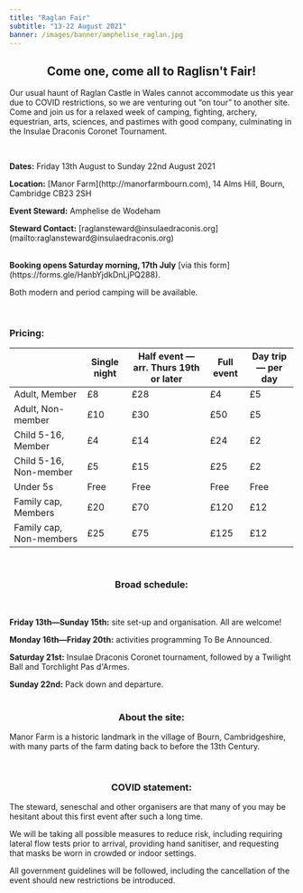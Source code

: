 ```yaml
---
title: "Raglan Fair"
subtitle: "13-22 August 2021"
banner: /images/banner/amphelise_raglan.jpg
---
```

<h2 style="text-align:center;">
Come one, come all to Raglisn't Fair!</h2> 

<p>Our usual haunt of Raglan Castle in Wales cannot accommodate us this year due to COVID restrictions, so we are venturing out “on tour” to another site. Come and join us for a relaxed week of camping, fighting, archery, equestrian, arts, sciences, and pastimes with good company, culminating in the Insulae Draconis Coronet Tournament.</p>
<br>
<p><b>Dates:</b> Friday 13th August to Sunday 22nd August 2021<br>
<p><b>Location:</b> [Manor Farm](http://manorfarmbourn.com), 14 Alms Hill, Bourn, Cambridge CB23 2SH<br>
<p><b>Event Steward:</b> Amphelise de Wodeham<br>
<p><b>Steward Contact:</b> [raglansteward@insulaedraconis.org](mailto:raglansteward@insulaedraconis.org)
<br>
<br>
<p><b>Booking opens Saturday morning, 17th July</b> [via this form](https://forms.gle/HanbYjdkDnLjPQ288).</p>
<p>Both modern and period camping will be available.</p>
<br>
<h3 style="text-align:left;">Pricing:</h3>

|        | Single night | Half event — arr. Thurs 19th or later | Full event | Day trip — per day |
| ------ | ------ | ------ | ------ | ------ |
| Adult, Member | £8 | £28 | £4 | £5 |
| Adult, Non-member | £10 | £30 | £50 | £5 |
| Child 5-16, Member | £4 | £14 | £24 | £2 |
| Child 5-16, Non-member | £5 | £15 | £25 | £2 |
| Under 5s | Free | Free | Free | Free |
| Family cap, Members | £20 | £70 | £120 | £12 |
| Family cap, Non-members | £25 | £75 | £125 | £12 |
<br>
<h3 style="text-align:center;">
Broad schedule:</h3>
<br>
<p><b>Friday 13th—Sunday 15th:</b> site set-up and organisation. All are welcome!<br>
<p><b>Monday 16th—Friday 20th:</b> activities programming To Be Announced.<br>
<p><b>Saturday 21st:</b> Insulae Draconis Coronet tournament, followed by a Twilight Ball and Torchlight Pas d'Armes.<br>
<p><b>Sunday 22nd:</b> Pack down and departure.
<br>
<br>
<h3 style="text-align:center;">
About the site:</h3>
<p>Manor Farm is a historic landmark in the village of Bourn, Cambridgeshire, with many parts of the farm dating back to before the 13th Century.</p>
<br>
<h3 style="text-align:center;">
COVID statement:</h3>
<p>The steward, seneschal and other organisers are that many of you may be hesitant about this first event after such a long time.</p>
<p>We will be taking all possible measures to reduce risk, including requiring lateral flow tests prior to arrival, providing hand sanitiser, and requesting that masks be worn in crowded or indoor settings.</p>
<p>All government guidelines will be followed, including the cancellation of the event should new restrictions be introduced.</p>
